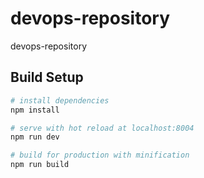 # devops-repository

devops-repository

## Build Setup

``` bash
# install dependencies
npm install

# serve with hot reload at localhost:8004
npm run dev

# build for production with minification
npm run build
```
